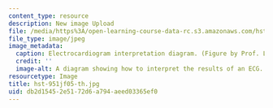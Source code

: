 ```yaml
---
content_type: resource
description: New image Upload
file: /media/https%3A/open-learning-course-data-rc.s3.amazonaws.com/hst-951j-medical-decision-support-fall-2005/db2d15452e5172d6a794aeed03365ef0_hst-951jf05-th.jpg
file_type: image/jpeg
image_metadata:
  caption: Electrocardiogram interpretation diagram. (Figure by Prof. Lucila Ohno-Machado.)
  credit: ''
  image-alt: A diagram showing how to interpret the results of an ECG.
resourcetype: Image
title: hst-951jf05-th.jpg
uid: db2d1545-2e51-72d6-a794-aeed03365ef0
---
```

